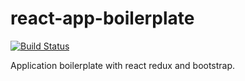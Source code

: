 # react-app-boilerplate 
[![Build Status](https://travis-ci.org/stepek/react-app-boilerplate.svg?branch=master)](https://travis-ci.org/stepek/react-app-boilerplate)

Application boilerplate with react redux and bootstrap.
